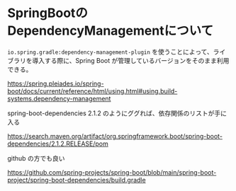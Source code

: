 # SpringBootのDependencyManagementについて

`io.spring.gradle:dependency-management-plugin` を使うことによって、ライブラリを導入する際に、Spring Boot が管理しているバージョンをそのまま利用できる。

https://spring.pleiades.io/spring-boot/docs/current/reference/html/using.html#using.build-systems.dependency-management


spring-boot-dependencies 2.1.2 のようにググれば、依存関係のリストが手に入る

https://search.maven.org/artifact/org.springframework.boot/spring-boot-dependencies/2.1.2.RELEASE/pom

github の方でも良い

https://github.com/spring-projects/spring-boot/blob/main/spring-boot-project/spring-boot-dependencies/build.gradle
<!--stackedit_data:
eyJoaXN0b3J5IjpbMTk2NDAzNjYwNSwtNzkyNzAxMDE3XX0=
-->
